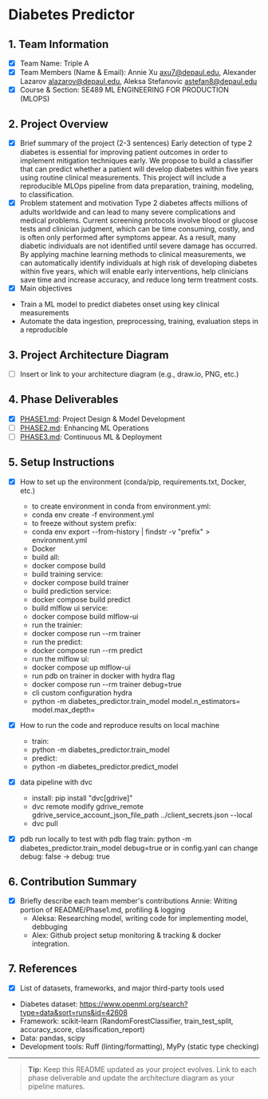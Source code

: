 # Diabetes Predictor

## 1. Team Information
- [x] Team Name: Triple A
- [x] Team Members (Name & Email): Annie Xu axu7@depaul.edu, Alexander Lazarov alazarov@depaul.edu, Aleksa Stefanovic astefan8@depaul.edu
- [x] Course & Section: SE489 ML ENGINEERING FOR PRODUCTION (MLOPS)

## 2. Project Overview
- [x] Brief summary of the project (2-3 sentences)
Early detection of type 2 diabetes is essential for improving patient outcomes in order to implement mitigation techniques early. We propose to build a classifier that can predict whether a patient will develop diabetes within five years using routine clinical measurements. This project will include a reproducible MLOps pipeline from data preparation, training, modeling, to classification. 
- [X] Problem statement and motivation
Type 2 diabetes affects millions of adults worldwide and can lead to many severe complications and medical problems. Current screening protocols involve blood or glucose tests and clinician judgment, which can be time consuming, costly, and is often only performed after symptoms appear. As a result, many diabetic individuals are not identified until severe damage has occurred. By applying machine learning methods to clinical measurements, we can automatically identify individuals at high risk of developing diabetes within five years, which will enable early interventions, help clinicians save time and increase accuracy, and reduce long term treatment costs.
- [x] Main objectives
- Train a ML model to predict diabetes onset using key clinical measurements
- Automate the data ingestion, preprocessing, training, evaluation steps in a reproducible 

## 3. Project Architecture Diagram
- [ ] Insert or link to your architecture diagram (e.g., draw.io, PNG, etc.)

## 4. Phase Deliverables
- [x] [PHASE1.md](./PHASE1.md): Project Design & Model Development
- [ ] [PHASE2.md](./PHASE2.md): Enhancing ML Operations
- [ ] [PHASE3.md](./PHASE3.md): Continuous ML & Deployment

## 5. Setup Instructions
- [x] How to set up the environment (conda/pip, requirements.txt, Docker, etc.)
    * to create environment in conda from environment.yml:
    *   conda env create -f environment.yml
    * to freeze without system prefix:
    *   conda env export --from-history | findstr -v "prefix" > environment.yml
    * Docker
    * build all:
    *   docker compose build
    * build training service:
    *   docker compose build trainer
    * build prediction service:
    *   docker compose build predict
    * build mlflow ui service:
    *   docker compose build mlflow-ui
    * run the trainier:
    *   docker compose run --rm trainer
    * run the predict:
    *    docker compose run --rm predict
    * run the mlflow ui:
    *   docker compose up mlflow-ui
    * run pdb on trainer in docker with hydra flag
    *   docker compose run --rm trainer debug=true
    * cli custom configuration hydra
    *   python -m diabetes_predictor.train_model model.n_estimators=<int> model.max_depth=<int>

- [x] How to run the code and reproduce results on local machine
    * train:
    *   python -m diabetes_predictor.train_model
    * predict:
    *   python -m diabetes_predictor.predict_model
- [x] data pipeline with dvc
    * install: pip install "dvc[gdrive]"
    * dvc remote modify gdrive_remote gdrive_service_account_json_file_path ../client_secrets.json --local
    * dvc pull
- [x] pdb run locally to test with pdb flag
    train:
        python -m diabetes_predictor.train_model debug=true
        or in config.yanl can change debug: false -> debug: true
## 6. Contribution Summary
- [x] Briefly describe each team member's contributions
        Annie: Writing portion of README/Phase1.md, profiling & logging
    *    Aleksa: Researching model, writing code for implementing model, debbuging
    *    Alex: Github project setup monitoring & tracking & docker integration.

## 7. References
- [x] List of datasets, frameworks, and major third-party tools used
* Diabetes dataset: https://www.openml.org/search?type=data&sort=runs&id=42608
* Framework: scikit-learn (RandomForestClassifier, train_test_split, accuracy_score, classification_report)
* Data: pandas, scipy
* Development tools: Ruff (linting/formatting), MyPy (static type checking)

---

> **Tip:** Keep this README updated as your project evolves. Link to each phase deliverable and update the architecture diagram as your pipeline matures.
